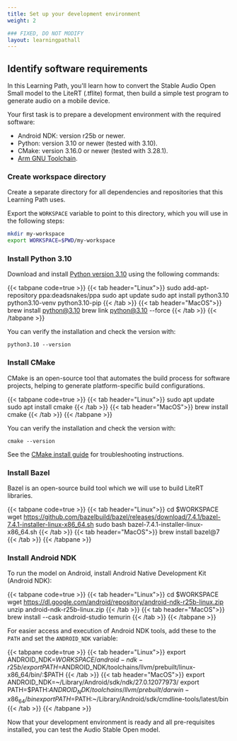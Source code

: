 ```yaml
---
title: Set up your development environment
weight: 2

### FIXED, DO NOT MODIFY
layout: learningpathall
---
```


## Identify software requirements

In this Learning Path, you'll learn how to convert the Stable Audio Open Small model to the LiteRT (.tflite) format, then build a simple test program to generate audio on a mobile device.

Your first task is to prepare a development environment with the required software:

- Android NDK: version r25b or newer.
- Python: version 3.10 or newer (tested with 3.10).
- CMake: version 3.16.0 or newer (tested with 3.28.1).
- [Arm GNU Toolchain](/install-guides/gcc/arm-gnu).

### Create workspace directory

Create a separate directory for all dependencies and repositories that this Learning Path uses.

Export the `WORKSPACE` variable to point to this directory, which you will use in the following steps:

```bash
mkdir my-workspace
export WORKSPACE=$PWD/my-workspace
```

### Install Python 3.10

Download and install [Python version 3.10](https://www.python.org/downloads/release/python-3100/) using the following commands:

{{< tabpane code=true >}}
  {{< tab header="Linux">}}
sudo add-apt-repository ppa:deadsnakes/ppa
sudo apt update
sudo apt install python3.10 python3.10-venv python3.10-pip
  {{< /tab >}}
  {{< tab header="MacOS">}}
brew install python@3.10
brew link python@3.10 --force
  {{< /tab >}}
{{< /tabpane >}}

You can verify the installation and check the version with:

```console
python3.10 --version
```

### Install CMake

CMake is an open-source tool that automates the build process for software projects, helping to generate platform-specific build configurations.

{{< tabpane code=true >}}
  {{< tab header="Linux">}}
sudo apt update
sudo apt install cmake
  {{< /tab >}}
  {{< tab header="MacOS">}}
brew install cmake
  {{< /tab >}}
{{< /tabpane >}}

You can verify the installation and check the version with:

```console
cmake --version
```

See the [CMake install guide](/install-guides/cmake/) for troubleshooting instructions.

### Install Bazel

Bazel is an open-source build tool which we will use to build LiteRT libraries.

{{< tabpane code=true >}}
  {{< tab header="Linux">}}
cd $WORKSPACE
wget https://github.com/bazelbuild/bazel/releases/download/7.4.1/bazel-7.4.1-installer-linux-x86_64.sh
sudo bash bazel-7.4.1-installer-linux-x86_64.sh
  {{< /tab >}}
  {{< tab header="MacOS">}}
brew install bazel@7
  {{< /tab >}}
{{< /tabpane >}}

### Install Android NDK

To run the model on Android, install Android Native Development Kit (Android NDK):

{{< tabpane code=true >}}
  {{< tab header="Linux">}}
cd $WORKSPACE
wget https://dl.google.com/android/repository/android-ndk-r25b-linux.zip
unzip android-ndk-r25b-linux.zip
  {{< /tab >}}
  {{< tab header="MacOS">}}
brew install --cask android-studio temurin
  {{< /tab >}}
{{< /tabpane >}}

For easier access and execution of Android NDK tools, add these to the `PATH` and set the `ANDROID_NDK` variable:

{{< tabpane code=true >}}
  {{< tab header="Linux">}}
export ANDROID_NDK=$WORKSPACE/android-ndk-r25b/
export PATH=$ANDROID_NDK/toolchains/llvm/prebuilt/linux-x86_64/bin/:$PATH
  {{< /tab >}}
  {{< tab header="MacOS">}}
export ANDROID_NDK=~/Library/Android/sdk/ndk/27.0.12077973/
export PATH=$PATH:$ANDROID_NDK/toolchains/llvm/prebuilt/darwin-x86_64/bin
export PATH=$PATH:~/Library/Android/sdk/cmdline-tools/latest/bin
  {{< /tab >}}
{{< /tabpane >}}

Now that your development environment is ready and all pre-requisites installed, you can test the Audio Stable Open model.
